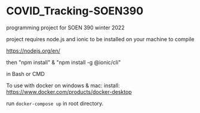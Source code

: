 # COVID_Tracking-SOEN390
programming project for SOEN 390 winter 2022

project requires node.js and ionic to be installed on your machine to compile

https://nodejs.org/en/

then
"npm install"
&
"npm install -g @ionic/cli"

in Bash or CMD

To use with docker on windows & mac:
install: https://www.docker.com/products/docker-desktop

run
`docker-compose up`
in root directory.